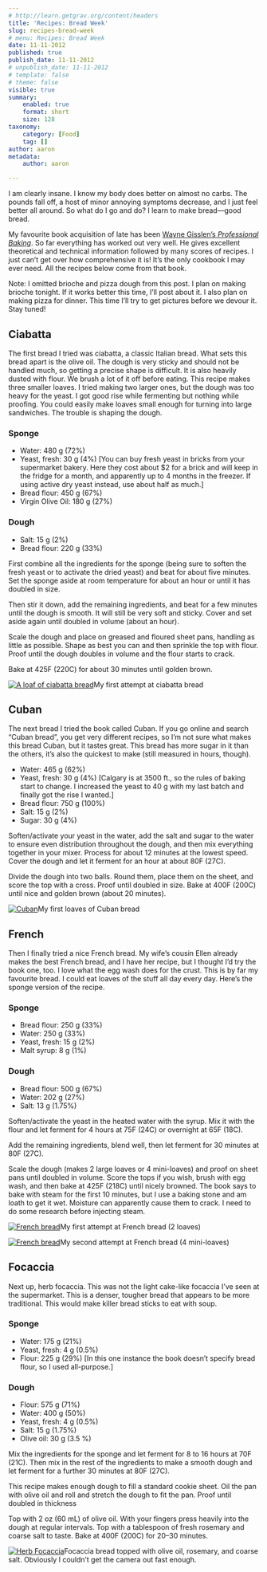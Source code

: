 ```yaml
---
# http://learn.getgrav.org/content/headers
title: 'Recipes: Bread Week'
slug: recipes-bread-week
# menu: Recipes: Bread Week
date: 11-11-2012
published: true
publish_date: 11-11-2012
# unpublish_date: 11-11-2012
# template: false
# theme: false
visible: true
summary:
    enabled: true
    format: short
    size: 128
taxonomy:
    category: [Food]
    tag: []
author: aaron
metadata:
    author: aaron

---
```


I am clearly insane. I know my body does better on almost no carbs. The pounds fall off, a host of minor annoying symptoms decrease, and I just feel better all around. So what do I go and do? I learn to make bread—good bread.

My favourite book acquisition of late has been [Wayne Gisslen’s *Professional Baking*](../professional-baking-by-wayne-gisslen "“Professional Baking” by Wayne Gisslen"). So far everything has worked out very well. He gives excellent theoretical and technical information followed by many scores of recipes. I just can’t get over how comprehensive it is! It’s the only cookbook I may ever need. All the recipes below come from that book.

Note: I omitted brioche and pizza dough from this post. I plan on making brioche tonight. If it works better this time, I’ll post about it. I also plan on making pizza for dinner. This time I’ll try to get pictures before we devour it. Stay tuned!

## Ciabatta

The first bread I tried was ciabatta, a classic Italian bread. What sets this bread apart is the olive oil. The dough is very sticky and should not be handled much, so getting a precise shape is difficult. It is also heavily dusted with flour. We brush a lot of it off before eating. This recipe makes three smaller loaves. I tried making two larger ones, but the dough was too heavy for the yeast. I got good rise while fermenting but nothing while proofing. You could easily make loaves small enough for turning into large sandwiches. The trouble is shaping the dough.

### Sponge

- Water: 480 g (72%)
- Yeast, fresh: 30 g (4%) [You can buy fresh yeast in bricks from your supermarket bakery. Here they cost about $2 for a brick and will keep in the fridge for a month, and apparently up to 4 months in the freezer. If using active dry yeast instead, use about half as much.]
- Bread flour: 450 g (67%)
- Virgin Olive Oil: 180 g (27%)

### Dough

- Salt: 15 g (2%)
- Bread flour: 220 g (33%)

First combine all the ingredients for the sponge (being sure to soften the fresh yeast or to activate the dried yeast) and beat for about five minutes. Set the sponge aside at room temperature for about an hour or until it has doubled in size.

Then stir it down, add the remaining ingredients, and beat for a few minutes until the dough is smooth. It will still be very soft and sticky. Cover and set aside again until doubled in volume (about an hour).

Scale the dough and place on greased and floured sheet pans, handling as little as possible. Shape as best you can and then sprinkle the top with flour. Proof until the dough doubles in volume and the flour starts to crack.

Bake at 425F (220C) for about 30 minutes until golden brown.

[![A loaf of ciabatta bread](2012-10-20-20.28.51-225x300.jpg "Ciabatta")](2012-10-20-20.28.51.jpg)My first attempt at ciabatta bread



## Cuban

The next bread I tried the book called Cuban. If you go online and search “Cuban bread”, you get very different recipes, so I’m not sure what makes this bread Cuban, but it tastes great. This bread has more sugar in it than the others, it’s also the quickest to make (still measured in hours, though).

- Water: 465 g (62%)
- Yeast, fresh: 30 g (4%) [Calgary is at 3500 ft., so the rules of baking start to change. I increased the yeast to 40 g with my last batch and finally got the rise I wanted.]
- Bread flour: 750 g (100%)
- Salt: 15 g (2%)
- Sugar: 30 g (4%)

Soften/activate your yeast in the water, add the salt and sugar to the water to ensure even distribution throughout the dough, and then mix everything together in your mixer. Process for about 12 minutes at the lowest speed. Cover the dough and let it ferment for an hour at about 80F (27C).

Divide the dough into two balls. Round them, place them on the sheet, and score the top with a cross. Proof until doubled in size. Bake at 400F (200C) until nice and golden brown (about 20 minutes).

[![Cuban](2012-10-26-20.52.15-225x300.jpg "Cuban")](2012-10-26-20.52.15.jpg)My first loaves of Cuban bread



## French

Then I finally tried a nice French bread. My wife’s cousin Ellen already makes the best French bread, and I have her recipe, but I thought I’d try the book one, too. I love what the egg wash does for the crust. This is by far my favourite bread. I could eat loaves of the stuff all day every day. Here’s the sponge version of the recipe.

### Sponge

- Bread flour: 250 g (33%)
- Water: 250 g (33%)
- Yeast, fresh: 15 g (2%)
- Malt syrup: 8 g (1%)

### Dough

- Bread flour: 500 g (67%)
- Water: 202 g (27%)
- Salt: 13 g (1.75%)

Soften/activate the yeast in the heated water with the syrup. Mix it with the flour and let ferment for 4 hours at 75F (24C) or overnight at 65F (18C).

Add the remaining ingredients, blend well, then let ferment for 30 minutes at 80F (27C).

Scale the dough (makes 2 large loaves or 4 mini-loaves) and proof on sheet pans until doubled in volume. Score the tops if you wish, brush with egg wash, and then bake at 425F (218C) until nicely browned. The book says to bake with steam for the first 10 minutes, but I use a baking stone and am loath to get it wet. Moisture can apparently cause them to crack. I need to do some research before injecting steam.

[![French bread](2012-10-28-10.43.06-300x225.jpg "French bread")](2012-10-28-10.43.06.jpg)My first attempt at French bread (2 loaves)



[![French bread](2012-11-09-10.48.20-225x300.jpg "French bread")](2012-11-09-10.48.20.jpg)My second attempt at French bread (4 mini-loaves)



## Focaccia

Next up, herb focaccia. This was not the light cake-like focaccia I’ve seen at the supermarket. This is a denser, tougher bread that appears to be more traditional. This would make killer bread sticks to eat with soup.

### Sponge

- Water: 175 g (21%)
- Yeast, fresh: 4 g (0.5%)
- Flour: 225 g (29%) [In this one instance the book doesn’t specify bread flour, so I used all-purpose.]

### Dough

- Flour: 575 g (71%)
- Water: 400 g (50%)
- Yeast, fresh: 4 g (0.5%)
- Salt: 15 g (1.75%)
- Olive oil: 30 g (3.5 %)

Mix the ingredients for the sponge and let ferment for 8 to 16 hours at 70F (21C). Then mix in the rest of the ingredients to make a smooth dough and let ferment for a further 30 minutes at 80F (27C).

This recipe makes enough dough to fill a standard cookie sheet. Oil the pan with olive oil and roll and stretch the dough to fit the pan. Proof until doubled in thickness

Top with 2 oz (60 mL) of olive oil. With your fingers press heavily into the dough at regular intervals. Top with a tablespoon of fresh rosemary and coarse salt to taste. Bake at 400F (200C) for 20–30 minutes.

[![Herb Focaccia](2012-11-09-21.04.30-225x300.jpg "Herb Focaccia")](2012-11-09-21.04.30.jpg)Focaccia bread topped with olive oil, rosemary, and coarse salt. Obviously I couldn’t get the camera out fast enough.

